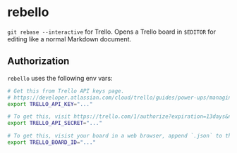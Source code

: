 # rebello

`git rebase --interactive` for Trello. Opens a Trello board in `$EDITOR` for editing like a normal
Markdown document.

## Authorization

`rebello` uses the following env vars:

```bash
# Get this from Trello API keys page.
# https://developer.atlassian.com/cloud/trello/guides/power-ups/managing-power-ups/#managing-your-api-key
export TRELLO_API_KEY="..."

# To get this, visit https://trello.com/1/authorize?expiration=13days&name=MyApp&scope=read,write&response_type=token&key=$TRELLO_API_KEY
export TRELLO_API_SECRET="..."

# To get this, visist your board in a web browser, append `.json` to the url and inspect the JSON.
export TRELLO_BOARD_ID="..."
```
